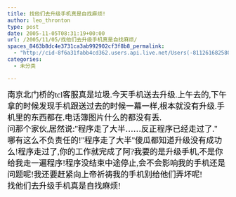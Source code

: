 ```yaml
---
title: 找他们去升级手机真是自找麻烦!
author: leo_thronton
type: post
date: 2005-11-05T08:31:19+00:00
url: /2005/11/05/找他们去升级手机真是自找麻烦/
spaces_8463b8dc4e3731ca3ab992902cf3f8b8_permalink:
  - "http://cid-8f6a31fabb4cd362.users.api.live.net/Users(-8112616825800567966)/Blogs('8F6A31FABB4CD362!102')/Entries('8F6A31FABB4CD362!270')?authkey=yuBuArwciRo%24"
categories:
  - 未分类

---
```

<div id="msgcns!8F6A31FABB4CD362!270" class="bvMsg">
  <div>
    <span style="font-size:12px;color:#000000;"><font face="宋体, Simsun" size="4">南京北门桥的tcl客服真是垃圾.今天手机送去升级.上午去的,下午拿的时候发现手机跟送过去的时候一幕一样,根本就没有升级.手机里的东西都在.电话簿图片什么的都没有丢.<br />问那个家伙,居然说:"程序走了大半&#8230;&#8230;反正程序已经走过了."<br />哪有这么不负责任的!"程序走了大半"傻瓜都知道升级没有成功么!程序走过了,你的工作就完成了阿?我要的是升级手机,不是你给我走一遍程序!程序没结束中途停止,会不会影响我的手机还是问题呢!我还要赶紧向上帝祈祷我的手机别给他们弄坏呢!<br />找他们去升级手机真是自找麻烦!<br /></font></span>
  </div>
</div>